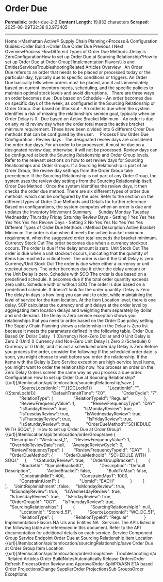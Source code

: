 # Order Due

**Permalink:** order-due-2-2
**Content Length:** 19,832 characters
**Scraped:** 2025-08-09T22:38:03.973405

---

Home &rsaquo;&rsaquo;Manhattan Active® Supply Chain Planning&rsaquo;&rsaquo;Process &amp; Configuration Guides&rsaquo;&rsaquo;Order Build ››Order Due Order Due Previous&nbsp;I&nbsp;Next &nbsp; OverviewProcess FlowDifferent Types of Order Due Methods :Delay is ZeroConfigurationHow to set up Order Due at Sourcing Relationship?How to set up Order Due at Order Group?Implementation FlavorsUIs and EntitiesServicesTroubleshootingRelated Articles Overview &nbsp; An Order Due&nbsp;refers to an order that needs to be placed or processed today or the particular day, typically due to specific conditions or triggers. An Order Due&nbsp;basically tells&nbsp;when orders must be placed, and it acts immediately based on current inventory needs, scheduling, and the specific policies to maintain optimal stock levels and avoid disruptions. &nbsp; There are three ways an order becomes due : Due based on Schedule - An order becomes due on specific days of the week, as configured in the Sourcing Relationship or Order Group. Due based on Stockout -&nbsp;An order is due when the system identifies a risk of missing the relationship’s service goal, typically when an Order Delay is 0.&nbsp; Due based on Active Bracket Minimum - An order is due on any valid review day when the order total meets the active bracket minimum requirement. These have been divided into&nbsp;6&nbsp;different Order Due methods that can be configured by the user. &nbsp; &nbsp; Process Flow Order Due Configuration : Review days : The designated review days are considered the order due days. For an order to be processed, it must be due on a designated review day; otherwise, it will not be processed. Review days can be configured at both the Sourcing Relationship and Order Group levels. Refer to the relevant sections on how to set review days for Sourcing Relationships and Order Groups. If a Sourcing Relationship is part of an Order Group, the review day settings from the Order Group take precedence. If the Sourcing Relationship is not part of any Order Group, the system uses the review day settings from the Sourcing Relationship itself.&nbsp;&nbsp; Order Due Method : Once the system identifies the review days, it then checks the order due method. There are six different types of order due methods, which can be configured by the user. Refer&nbsp;to the section on the different types of Order Due Methods&nbsp;and Details for further reference. Based on configurations,&nbsp;the system computes when an order is due and updates the Inventory Movement Summary. &nbsp; &nbsp; Sunday Monday Tuesday Wednesday Thursday Friday Saturday Review Days - Setting 1 Yes Yes Yes Yes Yes Yes Yes Review Days - Setting 2 No Yes Yes No Yes Yes Yes &nbsp; Different Types of Order Due Methods : Method Description Active Bracket Minimum The order is due when it meets the active bracket minimum requirement, when the suggested order total exceeds the bracket minimum. Currency Stock Out The order becomes due when a currency stockout occurs. The order is due if the&nbsp;delay amount&nbsp;is zero. Unit Stock Out The order is due when a unit stockout occurs, indicating that the quantity of items has reached a critical level. The order is due if the&nbsp;Unit Delay&nbsp;is zero. Currency/Unit Stock Out The order is due when either a currency or unit stockout occurs. The order becomes due if either the&nbsp;delay amount&nbsp;or the&nbsp;Unit Delay&nbsp;is zero. Schedule with SOQ The order is due based on a predefined schedule. It becomes due if the total order quantity exceeds zero units. Schedule with or without SOQ The order is due based on a predefined schedule. It doesn't look for the order quantity. Delay is Zero The&nbsp;delay&nbsp;in days is how long you can wait to order, while maintaining the level of service for the item location. At the Item Location&nbsp;level, there is one delay. SCP calculates the currency and unit delays at the order level by aggregating item location delays and weighting them separately by dollar and unit demand. The Delay is Zero service exception shows you relationships that you need to order based on the Order Due policy setting.&nbsp; The Supply Chain Planning shows a relationship in the Delay is Zero list because it meets the parameters defined in the following table. Order Due Based On Dollar Delay &nbsp; 1 (Currency) Non-Zero Dollar and 0 Unit Delay is Zero 2 (Unit) 0 Currency and Non-Zero Unit Delay is Zero 3 (Schedule) 0 Currency or 0 Units, and it is not a scheduled order day Delay is Zero Before you process the order, consider the following: If the scheduled order date is soon, you might choose to wait before you order the relationship. If the items with the Delay is Zero Service exception are high-service level items, you might want to order the relationship now. You process an order on the Zero Delay Orders screen the same way as you process a due order. Configuration How to set up Order Due at Sourcing Relationship? {{url}}/itemlocation/api/itemlocation/sourcingRelationship/save { &nbsp;&nbsp;&nbsp;&nbsp;&nbsp;&nbsp;&nbsp;&nbsp;&nbsp;&nbsp;&nbsp;&nbsp;"SourceLocationId":&nbsp;"",{{DCLocId1}} &nbsp;&nbsp;&nbsp;&nbsp;&nbsp;&nbsp;&nbsp;&nbsp;&nbsp;&nbsp;&nbsp;&nbsp;"LocationId":&nbsp;"",{{StoreLocId1}} &nbsp;&nbsp;&nbsp;&nbsp;&nbsp;&nbsp;&nbsp;&nbsp;&nbsp;&nbsp;&nbsp;&nbsp;"DefaultTransitTime":&nbsp;"7.0", &nbsp;&nbsp;&nbsp;&nbsp;&nbsp;&nbsp;&nbsp;&nbsp;&nbsp;&nbsp;&nbsp;&nbsp;"OrderCycle":&nbsp;"7", &nbsp;&nbsp;&nbsp;&nbsp;&nbsp;&nbsp;&nbsp;&nbsp;&nbsp;&nbsp;&nbsp;&nbsp;"RelationType": { &nbsp;&nbsp;&nbsp;&nbsp;&nbsp;&nbsp;&nbsp;&nbsp;&nbsp;&nbsp;&nbsp;&nbsp;&nbsp;&nbsp;&nbsp;&nbsp;"RelationTypeId":&nbsp;"Regular" &nbsp;&nbsp;&nbsp;&nbsp;&nbsp;&nbsp;&nbsp;&nbsp;&nbsp;&nbsp;&nbsp; }, &nbsp;&nbsp;&nbsp;&nbsp;&nbsp;&nbsp;&nbsp;&nbsp;&nbsp;&nbsp;&nbsp;&nbsp;"ReviewFrequencyValue":&nbsp;1, &nbsp;&nbsp;&nbsp;&nbsp;&nbsp;&nbsp;&nbsp;&nbsp;&nbsp;&nbsp;&nbsp;&nbsp;"ReviewFrequencyType":&nbsp;"DAY", &nbsp;&nbsp;&nbsp;&nbsp;&nbsp;&nbsp;&nbsp;&nbsp;&nbsp;&nbsp;&nbsp;&nbsp;"IsSundayReview":&nbsp;true, &nbsp;&nbsp;&nbsp;&nbsp;&nbsp;&nbsp;&nbsp;&nbsp;&nbsp;&nbsp;&nbsp;&nbsp;"IsMondayReview":&nbsp;true, &nbsp;&nbsp;&nbsp;&nbsp;&nbsp;&nbsp;&nbsp;&nbsp;&nbsp;&nbsp;&nbsp;&nbsp;"IsTuesdayReview":&nbsp;true, &nbsp;&nbsp;&nbsp;&nbsp;&nbsp;&nbsp;&nbsp;&nbsp;&nbsp;&nbsp;&nbsp;&nbsp;"IsWednesdayReview":&nbsp;true, &nbsp;&nbsp;&nbsp;&nbsp;&nbsp;&nbsp;&nbsp;&nbsp;&nbsp;&nbsp;&nbsp;&nbsp;"IsThursdayReview":&nbsp;true, &nbsp;&nbsp;&nbsp;&nbsp;&nbsp;&nbsp;&nbsp;&nbsp;&nbsp;&nbsp;&nbsp;&nbsp;"IsFridayReview":&nbsp;true, &nbsp;&nbsp;&nbsp;&nbsp;&nbsp;&nbsp;&nbsp;&nbsp;&nbsp;&nbsp;&nbsp;&nbsp;"IsSaturdayReview":&nbsp;true, &nbsp; &nbsp; &nbsp; &nbsp; &nbsp; &nbsp; "OrderDueMethod":"SCHEDULE WITH SOQs", } &nbsp; How to set up Order Due at Order Group? {{url}}/itemlocation/api/itemlocation/orderGroup/save { &nbsp;&nbsp;&nbsp;&nbsp;"Description":&nbsp;"Westcoast_1", &nbsp;&nbsp;&nbsp;&nbsp;"ReviewFrequencyValue":&nbsp;1, &nbsp;&nbsp;&nbsp;&nbsp;"OverrideReviewDate":&nbsp;null, &nbsp;&nbsp;&nbsp;&nbsp;"AverageReviewCycle":&nbsp;0, &nbsp;&nbsp;&nbsp;&nbsp;"ReviewFrequencyType": { &nbsp;&nbsp;&nbsp;&nbsp;&nbsp;&nbsp;&nbsp;&nbsp;"ReviewFrequencyTypeId":&nbsp;"DAY" &nbsp;&nbsp;&nbsp; }, &nbsp;&nbsp;&nbsp;&nbsp;"OrderDueMethod": { &nbsp;&nbsp;&nbsp;&nbsp;&nbsp;&nbsp;&nbsp;&nbsp;"OrderDueMethodId":&nbsp;"SCHEDULE WITH SOQs" &nbsp;&nbsp;&nbsp; }, &nbsp;&nbsp;&nbsp;&nbsp;"IsSaturdayReview":&nbsp;true, &nbsp;&nbsp;&nbsp;&nbsp;"OrderGroupBracket": [ &nbsp;&nbsp;&nbsp;&nbsp;&nbsp;&nbsp;&nbsp; { &nbsp;&nbsp;&nbsp;&nbsp;&nbsp;&nbsp;&nbsp;&nbsp;&nbsp;&nbsp;&nbsp;&nbsp;"BracketId":&nbsp;"SampleBracketID", &nbsp;&nbsp;&nbsp;&nbsp;&nbsp;&nbsp;&nbsp;&nbsp;&nbsp;&nbsp;&nbsp;&nbsp;"Description":&nbsp;"Default Description", &nbsp;&nbsp;&nbsp;&nbsp;&nbsp;&nbsp;&nbsp;&nbsp;&nbsp;&nbsp;&nbsp;&nbsp;"ActiveBracket":&nbsp;false, &nbsp;&nbsp;&nbsp;&nbsp;&nbsp;&nbsp;&nbsp;&nbsp;&nbsp;&nbsp;&nbsp;&nbsp;"BuildToMax":&nbsp;false, &nbsp;&nbsp;&nbsp;&nbsp;&nbsp;&nbsp;&nbsp;&nbsp;&nbsp;&nbsp;&nbsp;&nbsp;"ConstraintMin1":&nbsp;400, &nbsp;&nbsp;&nbsp;&nbsp;&nbsp;&nbsp;&nbsp;&nbsp;&nbsp;&nbsp;&nbsp;&nbsp;"ConstraintMax1":&nbsp;1000, &nbsp;&nbsp;&nbsp;&nbsp;&nbsp;&nbsp;&nbsp;&nbsp;&nbsp;&nbsp;&nbsp;&nbsp;"ConstraintUom1": { &nbsp;&nbsp;&nbsp;&nbsp;&nbsp;&nbsp;&nbsp;&nbsp;&nbsp;&nbsp;&nbsp;&nbsp;&nbsp;&nbsp;&nbsp;&nbsp;"UomId":&nbsp;"EACH" &nbsp;&nbsp;&nbsp;&nbsp;&nbsp;&nbsp;&nbsp;&nbsp;&nbsp;&nbsp;&nbsp; } &nbsp;&nbsp;&nbsp;&nbsp;&nbsp;&nbsp;&nbsp; } &nbsp;&nbsp;&nbsp;&nbsp;&nbsp;&nbsp; &nbsp;&nbsp;&nbsp; ], &nbsp;&nbsp;&nbsp;&nbsp;"JointReplenishment":&nbsp;false, &nbsp;&nbsp;&nbsp;&nbsp;"IsMondayReview":&nbsp;true, &nbsp;&nbsp;&nbsp;&nbsp;"IsSundayReview":&nbsp;true, &nbsp;&nbsp;&nbsp;&nbsp;"IsWednesdayReview":&nbsp;true, &nbsp;&nbsp;&nbsp;&nbsp;"IsTuesdayReview":&nbsp;true, &nbsp;&nbsp;&nbsp;&nbsp;"IsFridayReview":&nbsp;true, &nbsp;&nbsp;&nbsp;&nbsp;"OrderGroupId":&nbsp;"OG1", &nbsp;&nbsp;&nbsp;&nbsp;"IsThursdayReview":&nbsp;true, &nbsp;&nbsp;&nbsp;&nbsp;"SourcingRelationships": [ &nbsp;&nbsp;&nbsp;&nbsp;&nbsp;&nbsp;&nbsp; { &nbsp;&nbsp;&nbsp;&nbsp;&nbsp;&nbsp;&nbsp;&nbsp;&nbsp;&nbsp;&nbsp;&nbsp;"SourcingRelationshipId":&nbsp;null, &nbsp;&nbsp;&nbsp;&nbsp;&nbsp;&nbsp;&nbsp;&nbsp;&nbsp;&nbsp;&nbsp;&nbsp;"LocationId":&nbsp;"StoreId_51", &nbsp;&nbsp;&nbsp;&nbsp;&nbsp;&nbsp;&nbsp;&nbsp;&nbsp;&nbsp;&nbsp;&nbsp;"SourceLocationId":&nbsp;"WC_DC_51", &nbsp;&nbsp;&nbsp;&nbsp;&nbsp;&nbsp;&nbsp;&nbsp;&nbsp;&nbsp;&nbsp;&nbsp;"RelationType": { &nbsp;&nbsp;&nbsp;&nbsp;&nbsp;&nbsp;&nbsp;&nbsp;&nbsp;&nbsp;&nbsp;&nbsp;&nbsp;&nbsp;&nbsp;&nbsp;"RelationTypeId":&nbsp;"Regular" &nbsp;&nbsp;&nbsp;&nbsp;&nbsp;&nbsp;&nbsp;&nbsp;&nbsp;&nbsp;&nbsp; } &nbsp; &nbsp; &nbsp; Implementation Flavors NA UIs and Entities NA &nbsp; Services The&nbsp;APIs listed in the following table are referenced in this document. Refer to the API documentation for additional details on&nbsp;each service. Service Component Group Service Endpoint Order Due at Sourcing Relationship Item Location &nbsp; {{url}}/itemlocation/api/itemlocation/sourcingRelationship/save Order Due at Order Group Item Location &nbsp; {{url}}/itemlocation/api/itemlocation/orderGroup/save &nbsp; Troubleshooting n/a &nbsp; Related Articles Order BuildNotesAutomatically Release OrdersOrder Refresh ProcessOrder Review and ApprovalOrder SplitPO/ASN ETA based Order ProjectionsChange SupplierOrder ProjectionsSub GroupsOrder Exceptions &nbsp;